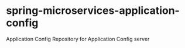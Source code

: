 # spring-microservices-application-config
Application Config Repository for Application Config server
